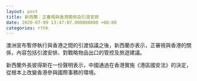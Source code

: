 ```yaml
---
layout: post
title: 新西蘭︰正審視與香港關係及引渡安排
date: 2020-07-09 13:47:07.000000000 +08:00
categories: rthk
---
```


澳洲宣布暫停執行與香港之間的引渡協議之後，新西蘭亦表示，正審視與香港的關係，內容包括引渡安排、對戰略物品出口的管控及旅遊建議。

新西蘭外長彼得斯在一份聲明表示，中國通過在香港實施《港區國安法》的決定，從根本上改變香港參與國際事務的環境。
